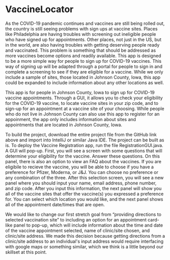 # VaccineLocator

As the COVID-19 pandemic continues and vaccines are still being rolled out, the country is still seeing problems with sign ups at vaccine sites. Places like Philadelphia are having troubles with screening out ineligible people who have signed up for appointments. Other places, not just in the US, but in the world, are also having troubles with getting deserving people ready and vaccinated. This problem is something that should be addressed as more vaccines become options and readily available. This app is designed to be a more simple way for people to sign up for COVID-19 vaccines. This way of signing up will be adapted through a portal for people to sign in and complete a screening to see if they are eligible for a vaccine. While we only include a sample of sites, those located in Johnson County, Iowa, this app could be expanded to include information about any other locations as well.

This app is for people in Johnson County, Iowa to sign up for COVID-19 vaccine appointments. Through a GUI, it allows you to check your eligibility for the COVID-19 vaccine, to locate vaccine sites in your zip code, and to sign-up for an appointment at a vaccine site of your choosing. While people who do not live in Johnson County can also use this app to register for an appoinment, the app only includes information about sites and appointments that are located in Johnson County, Iowa.

To build the project, download the entire project file from the GitHub link above and import into IntelliJ or similar Java IDE. The project can be built as is. To deploy the Vaccine Registration app, run the file RegistrationGUI.java. A GUI will pop-up. First, you will see a screen with some questions that will determine your eligibility for the vaccine. Answer these questions. On this panel, there is also an option to view an FAQ about the vaccines. If you are eligibile to recieve the vaccine, you will be able to choose if you have a preference for Pfizer, Moderna, or J&J. You can choose no preference or any combination of the three. After this selection screen, you will see a new panel where you should input your name, email address, phone number, and zip code. After you input this information, the next panel will show you all of the vaccine sites that offer the vaccine(s) you expressed a preference for. You can select which location you would like, and the next panel shows all of the appointment date/times that are open.

We would like to change our first stretch goal from “providing directions to selected vaccination site” to including an option for an appointment card-like panel to pop-up, which will include information about the time and date of the vaccine appointment selected, name of clinic/site chosen, and clinic/site address. We made this decision because getting directions from a clinic/site address to an individual's input address would require interfacing with google maps or something similar, which we think is a little beyond our skillset at this point.
